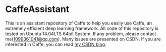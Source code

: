 # CaffeAssistant
This is an assistant repository of Caffe to help you easily use Caffe, an extremely efficient deep learning framework. All code of this repository is tested on Ubuntu 14.04LTS 64bit System. If any problem, please contact me(1099361041@qq.com).
Many issues are presented on CSDN. If you are interested in Caffe, you can read [my CSDN  blog](http://blog.csdn.net/thesby?viewmode=contents).
